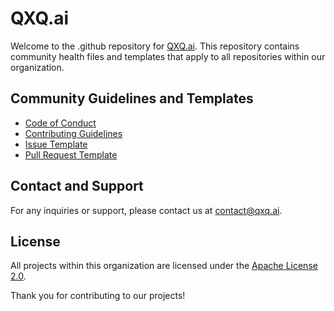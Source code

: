 # QXQ.ai

Welcome to the .github repository for [QXQ.ai](http://qxq.ai). This repository contains community health files and templates that apply to all repositories within our organization.

## Community Guidelines and Templates

- [Code of Conduct](CODE_OF_CONDUCT.md)
- [Contributing Guidelines](CONTRIBUTING.md)
- [Issue Template](ISSUE_TEMPLATE.md)
- [Pull Request Template](PULL_REQUEST_TEMPLATE.md)

## Contact and Support

For any inquiries or support, please contact us at [contact@qxq.ai](mailto:contact@qxq.ai).

## License

All projects within this organization are licensed under the [Apache License 2.0](LICENSE).

Thank you for contributing to our projects!
